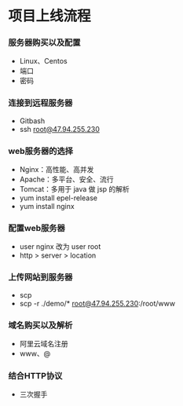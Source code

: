 # 项目上线流程

### 服务器购买以及配置
* Linux、Centos
* 端口
* 密码

### 连接到远程服务器
* Gitbash
* ssh root@47.94.255.230

### web服务器的选择
* Nginx：高性能、高并发
* Apache：多平台、安全、流行
* Tomcat：多用于 java 做 jsp 的解析
* yum install epel-release
* yum install nginx

### 配置web服务器
* user nginx 改为 user root
* http > server > location

### 上传网站到服务器
* scp
* scp -r ./demo/* root@47.94.255.230:/root/www

### 域名购买以及解析
* 阿里云域名注册
* www、@

### 结合HTTP协议
* 三次握手
